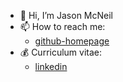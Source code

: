 - 👋 Hi, I’m Jason McNeil
- 📫 How to reach me:
  - [github-homepage](https://sixcolors.github.io/jasons-homepage/)
- 💰 Curriculum vitae:
  - [linkedin](https://www.linkedin.com/in/jason-m-74353b169)
